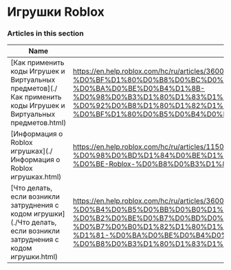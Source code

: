 # Игрушки Roblox  
### Articles in this section
Name|URL
-|-
[Как применить коды Игрушек и Виртуальных предметов](./Как применить коды Игрушек и Виртуальных предметов.html) |https://en.help.roblox.com/hc/ru/articles/360000316606-%D0%9A%D0%B0%D0%BA-%D0%BF%D1%80%D0%B8%D0%BC%D0%B5%D0%BD%D0%B8%D1%82%D1%8C-%D0%BA%D0%BE%D0%B4%D1%8B-%D0%98%D0%B3%D1%80%D1%83%D1%88%D0%B5%D0%BA-%D0%B8-%D0%92%D0%B8%D1%80%D1%82%D1%83%D0%B0%D0%BB%D1%8C%D0%BD%D1%8B%D1%85-%D0%BF%D1%80%D0%B5%D0%B4%D0%BC%D0%B5%D1%82%D0%BE%D0%B2
[Информация о Roblox игрушках](./Информация о Roblox игрушках.html) |https://en.help.roblox.com/hc/ru/articles/115000362246-%D0%98%D0%BD%D1%84%D0%BE%D1%80%D0%BC%D0%B0%D1%86%D0%B8%D1%8F-%D0%BE-Roblox-%D0%B8%D0%B3%D1%80%D1%83%D1%88%D0%BA%D0%B0%D1%85
[Что делать, если возникли затруднения с кодом игрушки](./Что делать, если возникли затруднения с кодом игрушки.html) |https://en.help.roblox.com/hc/ru/articles/360000317403-%D0%A7%D1%82%D0%BE-%D0%B4%D0%B5%D0%BB%D0%B0%D1%82%D1%8C-%D0%B5%D1%81%D0%BB%D0%B8-%D0%B2%D0%BE%D0%B7%D0%BD%D0%B8%D0%BA%D0%BB%D0%B8-%D0%B7%D0%B0%D1%82%D1%80%D1%83%D0%B4%D0%BD%D0%B5%D0%BD%D0%B8%D1%8F-%D1%81-%D0%BA%D0%BE%D0%B4%D0%BE%D0%BC-%D0%B8%D0%B3%D1%80%D1%83%D1%88%D0%BA%D0%B8